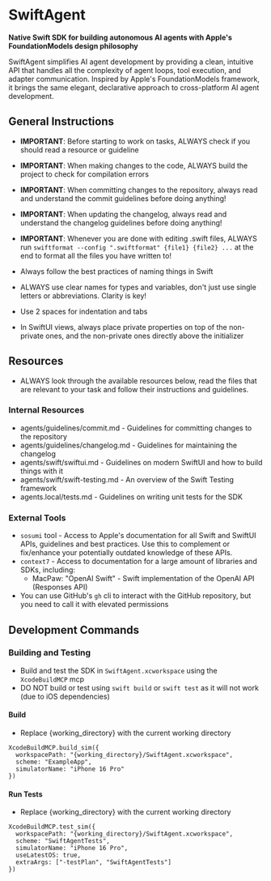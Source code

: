 # SwiftAgent

**Native Swift SDK for building autonomous AI agents with Apple's FoundationModels design philosophy**

SwiftAgent simplifies AI agent development by providing a clean, intuitive API that handles all the complexity of agent loops, tool execution, and adapter communication. Inspired by Apple's FoundationModels framework, it brings the same elegant, declarative approach to cross-platform AI agent development.

## General Instructions

- **IMPORTANT**: Before starting to work on tasks, ALWAYS check if you should read a resource or guideline
- **IMPORTANT**: When making changes to the code, ALWAYS build the project to check for compilation errors
- **IMPORTANT**: When committing changes to the repository, always read and understand the commit guidelines before doing anything!
- **IMPORTANT**: When updating the changelog, always read and understand the changelog guidelines before doing anything!
- **IMPORTANT**: Whenever you are done with editing .swift files, ALWAYS run `swiftformat --config ".swiftformat" {file1} {file2} ...` at the end to format all the files you have written to!

- Always follow the best practices of naming things in Swift
- ALWAYS use clear names for types and variables, don't just use single letters or abbreviations. Clarity is key!
- Use 2 spaces for indentation and tabs
- In SwiftUI views, always place private properties on top of the non-private ones, and the non-private ones directly above the initializer

## Resources

- ALWAYS look through the available resources below, read the files that are relevant to your task and follow their instructions and guidelines.

### Internal Resources

- agents/guidelines/commit.md - Guidelines for committing changes to the repository
- agents/guidelines/changelog.md - Guidelines for maintaining the changelog
- agents/swift/swiftui.md - Guidelines on modern SwiftUI and how to build things with it
- agents/swift/swift-testing.md - An overview of the Swift Testing framework
- agents.local/tests.md - Guidelines on writing unit tests for the SDK

### External Tools

- `sosumi` tool - Access to Apple's documentation for all Swift and SwiftUI APIs, guidelines and best practices. Use this to complement or fix/enhance your potentially outdated knowledge of these APIs.
- `context7` - Access to documentation for a large amount of libraries and SDKs, including:
	- MacPaw: "OpenAI Swift" - Swift implementation of the OpenAI API (Responses API)
- You can use GitHub's `gh` cli to interact with the GitHub repository, but you need to call it with elevated permissions

## Development Commands

### Building and Testing

- Build and test the SDK in `SwiftAgent.xcworkspace` using the `XcodeBuildMCP` mcp
- DO NOT build or test using `swift build` or `swift test` as it will not work (due to iOS dependencies)

#### Build

- Replace {working_directory} with the current working directory

```
XcodeBuildMCP.build_sim({
  workspacePath: "{working_directory}/SwiftAgent.xcworkspace",
  scheme: "ExampleApp",
  simulatorName: "iPhone 16 Pro"
})
```

#### Run Tests

- Replace {working_directory} with the current working directory

```
XcodeBuildMCP.test_sim({
  workspacePath: "{working_directory}/SwiftAgent.xcworkspace",
  scheme: "SwiftAgentTests",
  simulatorName: "iPhone 16 Pro",
  useLatestOS: true,
  extraArgs: ["-testPlan", "SwiftAgentTests"]
})
```
